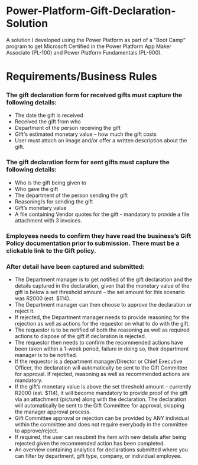 # Power-Platform-Gift-Declaration-Solution
A solution I developed using the Power Platform as part of a "Boot Camp" program to get Microsoft Certified in the Power Platform App Maker Associate (PL-100) and Power Platform Fundamentals (PL-900).

# Requirements/Business Rules
### The gift declaration form for received gifts must capture the following details:
- The date the gift is received
- Received the gift from who
- Department of the person receiving the gift
- Gift's estimated monetary value – how much the gift costs
- User must attach an image and/or offer a written description about the gift.

### The gift declaration form for sent gifts must capture the following details:
- Who is the gift being given to
- Who gave the gift
- The department of the person sending the gift
- Reasoning/s for sending the gift
- Gift’s monetary value
- A file containing Vendor quotes for the gift - mandatory to provide a file attachment with 3 invoices.

### Employees needs to confirm they have read the business’s Gift Policy documentation prior to submission. There must be a clickable link to the Gift policy.

### After detail have been captured and submitted:
-	The Department manager is to get notified of the gift declaration and the details captured in the declaration, given that the monetary value of the gift is below a set threshold amount – the set amount for this scenario was R2000 (est. $114).
-	The Department manager can then choose to approve the declaration or reject it.
-	If rejected, the Department manager needs to provide reasoning for the rejection as well as actions for the requestor on what to do with the gift.
-	The requestor is to be notified of both the reasoning as well as required actions to dispose of the gift if declaration is rejected.
-	The requestor then needs to confirm the recommended actions have been taken within a 1-week period, failure in doing so, their department manager is to be notified.
-	If the requestor is a department manager/Director or Chief Executive Officer, the declaration will automatically be sent to the Gift Committee for approval. If rejected, reasoning as well as recommended actions are mandatory.
-	If the gift’s monetary value is above the set threshold amount – currently R2000 (est. $114), it will become mandatory to provide proof of the gift via an attachment (picture) along with the declaration. The declaration will automatically be sent to the Gift Committee for approval, skipping the manager approval process.
-	Gift Committee approval or rejection can be provided by ANY individual within the committee and does not require everybody in the committee to approve/reject.
-	If required, the user can resubmit the item with new details after being rejected given the recommended action has been completed.
-	An overview containing analytics for declarations submitted where you can filter by department, gift type, company, or individual employee.
